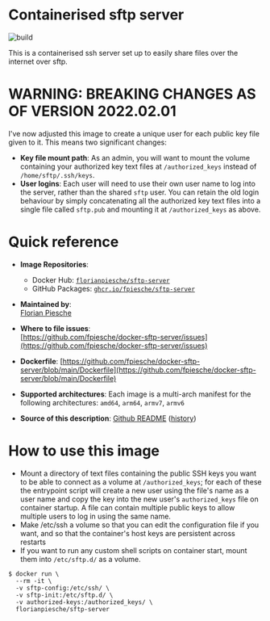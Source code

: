 # Containerised sftp server

![build](https://github.com/fpiesche/docker-sftp-server/actions/workflows/main.yml/badge.svg)

This is a containerised ssh server set up to easily share files over the internet over sftp.

# WARNING: BREAKING CHANGES AS OF VERSION 2022.02.01

I've now adjusted this image to create a unique user for each public key file given to it. This means two significant changes:

-   **Key file mount path**: As an admin, you will want to mount the volume containing your authorized key text files at `/authorized_keys` instead of `/home/sftp/.ssh/keys`.
-   **User logins**: Each user will need to use their own user name to log into the server, rather than the shared `sftp` user. You can retain the old login behaviour by simply concatenating all the authorized key text files into a single file called `sftp.pub` and mounting it at `/authorized_keys` as above.


# Quick reference

-   **Image Repositories**:
    - Docker Hub: [`florianpiesche/sftp-server`](https://hub.docker.com/r/florianpiesche/sftp-server)  
    - GitHub Packages: [`ghcr.io/fpiesche/sftp-server`](https://ghcr.io/fpiesche/sftp-server)  

-   **Maintained by**:  
	[Florian Piesche](https://github.com/fpiesche)

-	**Where to file issues**:  
    [https://github.com/fpiesche/docker-sftp-server/issues](https://github.com/fpiesche/docker-sftp-server/issues)

-   **Dockerfile**:
    [https://github.com/fpiesche/docker-sftp-server/blob/main/Dockerfile](https://github.com/fpiesche/docker-sftp-server/blob/main/Dockerfile)

-	**Supported architectures**:
    Each image is a multi-arch manifest for the following architectures:
    `amd64`, `arm64`, `armv7`, `armv6`

-	**Source of this description**: [Github README](https://github.com/fpiesche/docker-sftp-server/tree/main/README.md) ([history](https://github.com/fpiesche/docker-sftp-server/commits/main/README.md))

# How to use this image

  * Mount a directory of text files containing the public SSH keys you want to be able to connect as a volume at `/authorized_keys`; for each of these the entrypoint script will create a new user using the file's name as a user name and copy the key into the new user's `authorized_keys` file on container startup. A file can contain multiple public keys to allow multiple users to log in using the same name.
  * Make /etc/ssh a volume so that you can edit the configuration file if you want, and so that the container's host keys are persistent across restarts
  * If you want to run any custom shell scripts on container start, mount them into `/etc/sftp.d/` as a volume.

```console
$ docker run \
  --rm -it \
  -v sftp-config:/etc/ssh/ \
  -v sftp-init:/etc/sftp.d/ \
  -v authorized-keys:/authorized_keys/ \
  florianpiesche/sftp-server
```
